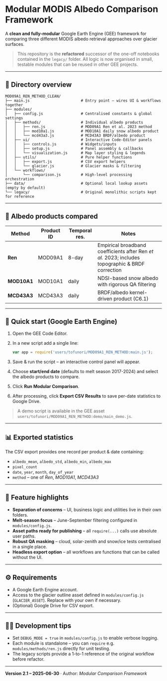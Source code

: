 # Modular MODIS Albedo Comparison Framework

A **clean and fully-modular** Google Earth Engine (GEE) framework for comparing three different MODIS albedo retrieval approaches over glacier surfaces.

> This repository is the **refactored** successor of the one-off notebooks contained in the `legacy/` folder.  All logic is now organised in small, testable modules that can be reused in other GEE projects.

---

## 📂 Directory overview

```
MOD09A1_REN_METHOD_CLEAN/
├── main.js                       # Entry point – wires UI & workflows together
├── modules/
│   ├── config.js                 # Centralised constants & global settings
│   ├── methods/                  # Individual albedo products
│   │   ├── ren.js                # MOD09A1 Ren et al. 2023 method
│   │   ├── mod10a1.js            # MOD10A1 daily snow albedo product
│   │   └── mcd43a3.js            # MCD43A3 BRDF/albedo product
│   ├── ui/                       # Interactive Code-Editor panels
│   │   ├── controls.js           # Widgets/inputs
│   │   ├── setup.js              # Panel assembly & callbacks
│   │   └── visualization.js      # Map layer styling & legends
│   ├── utils/                    # Pure helper functions
│   │   ├── export.js             # CSV export helpers
│   │   └── glacier.js            # Glacier masks & filtering
│   └── workflows/
│       └── comparison.js         # High-level processing orchestration
├── data/                         # Optional local lookup assets (empty by default)
└── legacy/                       # Original monolithic scripts kept for reference
```

---

## 🔬 Albedo products compared

| Method | Product ID | Temporal res. | Notes |
|--------|------------|---------------|-------|
| **Ren** | MOD09A1 | 8-day | Empirical broadband coefficients after Ren *et al.* 2023; includes topographic & BRDF correction |
| **MOD10A1** | MOD10A1 | daily | NDSI-based snow albedo with rigorous QA filtering |
| **MCD43A3** | MCD43A3 | daily | BRDF/albedo kernel-driven product (C6.1) |

---

## 🚀 Quick start (Google Earth Engine)

1. Open the GEE Code Editor.
2. In a new script add a single line:

   ```js
   var app = require('users/tofunori/MOD09A1_REN_METHOD:main.js');
   ```

3. Save & run the script – an interactive control panel will appear.
4. Choose **start/end date** (defaults to melt season 2017-2024) and select the albedo products to compare.
5. Click **Run Modular Comparison**.
6. After processing, click **Export CSV Results** to save per-date statistics to Google Drive.

> A demo script is available in the GEE asset `users/tofunori/MOD09A1_REN_METHOD:demo/main_demo.js`.

---

## 📊 Exported statistics

The CSV export provides one record per product & date containing:

* `albedo_mean`, `albedo_std`, `albedo_min`, `albedo_max`
* `pixel_count`
* `date`, `year`, `month`, `day_of_year`
* `method` – one of *Ren*, *MOD10A1*, *MCD43A3*

---

## 🎯 Feature highlights

* **Separation of concerns** – UI, business logic and utilities live in their own folders.
* **Melt-season focus** – June-September filtering configured in `modules/config.js`.
* **Asset paths ready for publishing** – all `require(...)` calls use absolute user paths.
* **Robust QA masking** – cloud, solar-zenith and snow/ice tests centralised in a single place.
* **Headless export option** – all workflows are functions that can be called without the UI.

---

## ⚙️ Requirements

* A Google Earth Engine account.
* Access to the glacier outline asset defined in `modules/config.js` (`GLACIER_ASSET`).  Replace with your own if necessary.
* (Optional) Google Drive for CSV export.

---

## 🧑‍💻 Development tips

* Set `DEBUG_MODE = true` in `modules/config.js` to enable verbose logging.
* Each module is standalone – you can `require` e.g. `modules/methods/ren.js` directly for unit testing.
* The legacy scripts provide a 1-to-1 reference of the original workflow before refactor.

---

**Version 2.1 – 2025-06-30**  ·  Author: *Modular Comparison Framework*